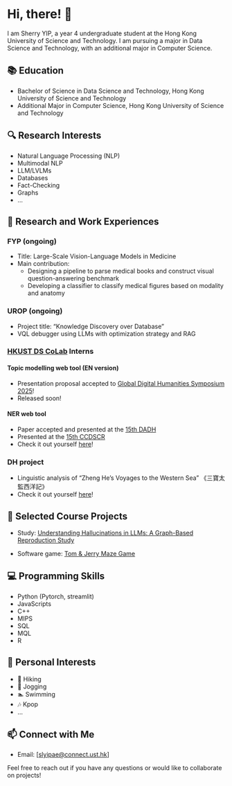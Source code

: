 # Hi, there! 👋

I am Sherry YIP, a year 4 undergraduate student at the Hong Kong University of Science and Technology. I am pursuing a major in Data Science and Technology, with an additional major in Computer Science.

## 📚 Education
- Bachelor of Science in Data Science and Technology, Hong Kong University of Science and Technology
- Additional Major in Computer Science, Hong Kong University of Science and Technology

## 🔍 Research Interests
- Natural Language Processing (NLP)
- Multimodal NLP
- LLM/LVLMs
- Databases
- Fact-Checking
- Graphs
- ...

## 🔬 Research and Work Experiences
### FYP (ongoing)
- Title: Large-Scale Vision-Language Models in Medicine
- Main contribution: 
    - Designing a pipeline to parse medical books and construct visual question-answering benchmark
    - Developing a classifier to classify medical figures based on modality and anatomy

### UROP (ongoing)
- Project title: “Knowledge Discovery over Database” 
-  VQL debugger using LLMs with optimization strategy and RAG 

### [HKUST DS CoLab](https://library.hkust.edu.hk/ds/ds-colab/) Interns
#### Topic modelling web tool (EN version)
- Presentation proposal accepted to [Global Digital Humanities Symposium 2025](https://msuglobaldh.org/)! 
- Released soon!

#### NER web tool
- Paper accepted and presented at the [15th DADH](https://sites.google.com/view/dadh2024/)
- Presented at the [15th CCDSCR](https://www.hkpl.gov.hk/tc/extension-activities/ccdscr2024/main-page.html)
- Check it out yourself [here](https://library.hkust.edu.hk/ds/project/p001/)!

### DH project
- Linguistic analysis of “Zheng He’s Voyages to the Western Sea” 《三寶太監西洋記》
- Check it out yourself [here](https://digitalhumanities.hkust.edu.hk/sanbao-zhenghe-voyages/)!

## 📂 Selected Course Projects
- Study: [Understanding Hallucinations in LLMs: A Graph-Based Reproduction Study](https://github.com/slyipae1/COMP4222-Course-Project)

- Software game: [Tom & Jerry Maze Game](https://github.com/charlieop/Comp3111F23G05)


## 💻 Programming Skills
- Python (Pytorch, streamlit)
- JavaScripts
- C++
- MIPS
- SQL
- MQL
- R

## 🎵 Personal Interests
- 🥾 Hiking
- 🏃 Jogging
- 🏊 Swimming
- 🎶 Kpop
- ...

## 📫 Connect with Me
- Email: [slyipae@connect.ust.hk]

Feel free to reach out if you have any questions or would like to collaborate on projects!
